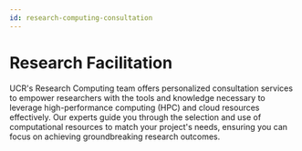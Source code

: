 ```yaml
---
id: research-computing-consultation
---
```


# Research Facilitation

UCR's Research Computing team offers personalized consultation services to empower researchers with the tools and knowledge necessary to leverage high-performance computing (HPC) and cloud resources effectively. Our experts guide you through the selection and use of computational resources to match your project's needs, ensuring you can focus on achieving groundbreaking research outcomes.
